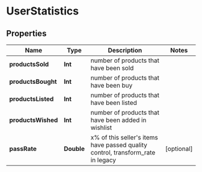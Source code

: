 
# UserStatistics

## Properties
Name | Type | Description | Notes
------------ | ------------- | ------------- | -------------
**productsSold** | **Int** | number of products that have been sold | 
**productsBought** | **Int** | number of products that have been buy | 
**productsListed** | **Int** | number of products that have been listed | 
**productsWished** | **Int** | number of products that have been added in wishlist | 
**passRate** | **Double** | x% of this seller&#39;s items have passed quality control, transform_rate in legacy |  [optional]



